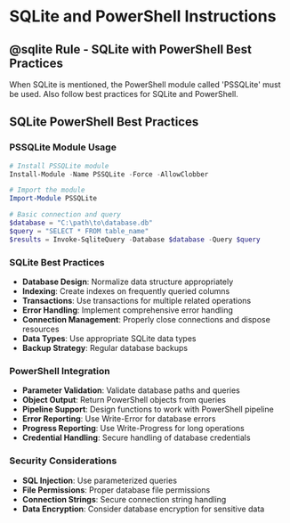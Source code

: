 # SQLite and PowerShell Instructions

## @sqlite Rule - SQLite with PowerShell Best Practices

When SQLite is mentioned, the PowerShell module called 'PSSQLite' must be used. Also follow best practices for SQLite and PowerShell.

## SQLite PowerShell Best Practices

### PSSQLite Module Usage
```powershell
# Install PSSQLite module
Install-Module -Name PSSQLite -Force -AllowClobber

# Import the module
Import-Module PSSQLite

# Basic connection and query
$database = "C:\path\to\database.db"
$query = "SELECT * FROM table_name"
$results = Invoke-SqliteQuery -Database $database -Query $query
```

### SQLite Best Practices
- **Database Design**: Normalize data structure appropriately
- **Indexing**: Create indexes on frequently queried columns
- **Transactions**: Use transactions for multiple related operations
- **Error Handling**: Implement comprehensive error handling
- **Connection Management**: Properly close connections and dispose resources
- **Data Types**: Use appropriate SQLite data types
- **Backup Strategy**: Regular database backups

### PowerShell Integration
- **Parameter Validation**: Validate database paths and queries
- **Object Output**: Return PowerShell objects from queries
- **Pipeline Support**: Design functions to work with PowerShell pipeline
- **Error Reporting**: Use Write-Error for database errors
- **Progress Reporting**: Use Write-Progress for long operations
- **Credential Handling**: Secure handling of database credentials

### Security Considerations
- **SQL Injection**: Use parameterized queries
- **File Permissions**: Proper database file permissions
- **Connection Strings**: Secure connection string handling
- **Data Encryption**: Consider database encryption for sensitive data
